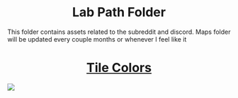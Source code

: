 <h1 align=center>Lab Path Folder</h1>
This folder contains assets related to the subreddit and discord. Maps folder will be updated every couple months or whenever I feel like it

<div align=center>
    <h1>
        <a href="https://coolors.co/000000-fec90a-f01b20-c9a7a7-b6e41a-252e87-9ad7eb-fe3dbb">
            Tile Colors
        </a>
    </h1>
</div>

<img src="https://imgur.com/WsA0sxb.png">